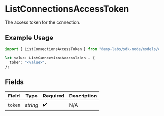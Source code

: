 # ListConnectionsAccessToken

The access token for the connection.

## Example Usage

```typescript
import { ListConnectionsAccessToken } from "@amp-labs/sdk-node/models/operations";

let value: ListConnectionsAccessToken = {
  token: "<value>",
};
```

## Fields

| Field              | Type               | Required           | Description        |
| ------------------ | ------------------ | ------------------ | ------------------ |
| `token`            | *string*           | :heavy_check_mark: | N/A                |